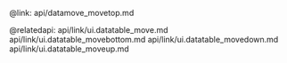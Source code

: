 @link: api/datamove_movetop.md

@relatedapi:
	api/link/ui.datatable_move.md
    api/link/ui.datatable_movebottom.md
    api/link/ui.datatable_movedown.md
    api/link/ui.datatable_moveup.md